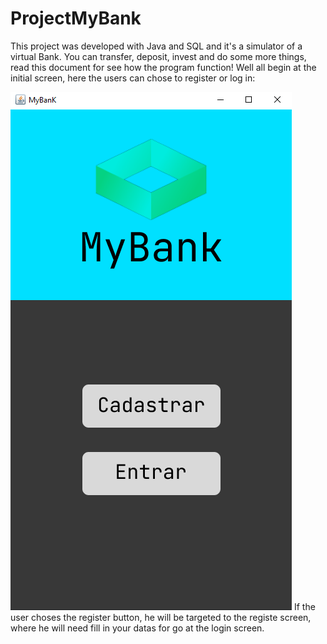 # ProjectMyBank
This project was developed with Java and SQL and it's a simulator of a virtual Bank. You can transfer, deposit, invest and do some more things, read this document for see how the program function!
Well all begin at the initial screen, here the users can chose to register or log in:

<img src="https://github.com/Andrey-de-Freitas-Souza/Projects/blob/main/ProjectMyBank/MyBank/src/main/java/Imagens/TelaInicial.png?raw=true">
If the user choses the register button, he will be targeted to the registe screen, where he will need fill in your datas for go at the login screen.
